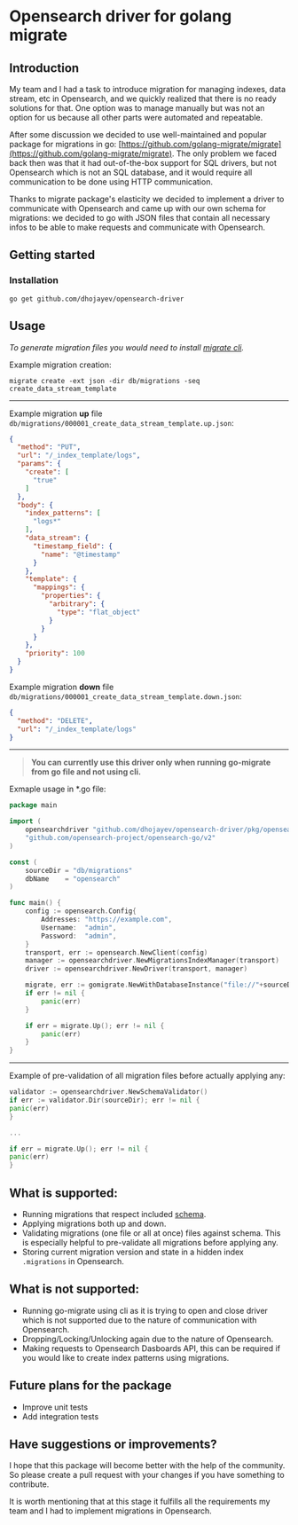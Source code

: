 # Opensearch driver for golang migrate

## Introduction

My team and I had a task to introduce migration for managing indexes, data stream, etc in Opensearch, and we quickly
realized that there is no ready solutions for that. One option was to manage manually but was not an option for us
because all other parts were automated and repeatable.

After some discussion we decided to use well-maintained and popular package for migrations in
go: [https://github.com/golang-migrate/migrate](https://github.com/golang-migrate/migrate). The only
problem we faced back then was that it had out-of-the-box support for SQL drivers, but not Opensearch which is not an
SQL database, and it would require all communication to be done using HTTP communication.

Thanks to migrate package's elasticity we decided to implement a driver to communicate with Opensearch and came up with
our own schema for migrations: we decided to go with JSON files that contain all necessary infos to be able to make
requests and communicate with Opensearch.

## Getting started

### Installation

``` shell 
go get github.com/dhojayev/opensearch-driver
```

## Usage

*To generate migration files you would need to install [migrate cli](https://github.com/golang-migrate/migrate).*

Example migration creation:

```shell
migrate create -ext json -dir db/migrations -seq create_data_stream_template
```

---

Example migration **up** file `db/migrations/000001_create_data_stream_template.up.json`:

```json
{
  "method": "PUT",
  "url": "/_index_template/logs",
  "params": {
    "create": [
      "true"
    ]
  },
  "body": {
    "index_patterns": [
      "logs*"
    ],
    "data_stream": {
      "timestamp_field": {
        "name": "@timestamp"
      }
    },
    "template": {
      "mappings": {
        "properties": {
          "arbitrary": {
            "type": "flat_object"
          }
        }
      }
    },
    "priority": 100
  }
}
```

Example migration **down** file `db/migrations/000001_create_data_stream_template.down.json`:

```json
{
  "method": "DELETE",
  "url": "/_index_template/logs"
}
```

---

> **You can currently use this driver only when running go-migrate from go file and not using cli.**
>
Exmaple usage in *.go file:

```go
package main

import (
	opensearchdriver "github.com/dhojayev/opensearch-driver/pkg/opensearch"
	"github.com/opensearch-project/opensearch-go/v2"
)

const (
	sourceDir = "db/migrations"
	dbName    = "opensearch"
)

func main() {
	config := opensearch.Config{
		Addresses: "https://example.com",
		Username:  "admin",
		Password:  "admin",
	}
	transport, err := opensearch.NewClient(config)
	manager := opensearchdriver.NewMigrationsIndexManager(transport)
	driver := opensearchdriver.NewDriver(transport, manager)

	migrate, err := gomigrate.NewWithDatabaseInstance("file://"+sourceDir, dbName, driver)
	if err != nil {
		panic(err)
	}

	if err = migrate.Up(); err != nil {
		panic(err)
	}
}
```

---

Example of pre-validation of all migration files before actually applying any:

```go
validator := opensearchdriver.NewSchemaValidator()
if err := validator.Dir(sourceDir); err != nil {
panic(err)
}

...

if err = migrate.Up(); err != nil {
panic(err)
}

```

## What is supported:

* Running migrations that respect included [schema](pkg/schemavalidator/schema.json).
* Applying migrations both up and down.
* Validating migrations (one file or all at once) files against schema. This is especially helpful to pre-validate all
  migrations before applying any.
* Storing current migration version and state in a hidden index `.migrations` in Opensearch.

## What is not supported:

* Running go-migrate using cli as it is trying to open and close driver which is not supported due to the nature of
  communication with Opensearch.
* Dropping/Locking/Unlocking again due to the nature of Opensearch.
* Making requests to Opensearch Dasboards API, this can be required if you would like to create index patterns using
  migrations.

## Future plans for the package

* Improve unit tests
* Add integration tests

## Have suggestions or improvements?

I hope that this package will become better with the help of the community. So please create a pull request with your
changes if you have something to contribute.

It is worth mentioning that at this stage it fulfills all the requirements my team and I had to implement migrations in
Opensearch.